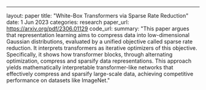 ---
layout: paper
title:  "White-Box Transformers via Sparse Rate Reduction"
date:   1 Jun 2023
categories: research
paper_url: https://arxiv.org/pdf/2306.01129
code_url: 
summary: "This paper argues that representation learning aims to compress data into low-dimensional Gaussian distributions, evaluated by a unified objective called sparse rate reduction. It interprets transformers as iterative optimizers of this objective. Specifically, it shows how transformer blocks, through alternating optimization, compress and sparsify data representations. This approach yields mathematically interpretable transformer-like networks that effectively compress and sparsify large-scale data, achieving competitive performance on datasets like ImageNet."

